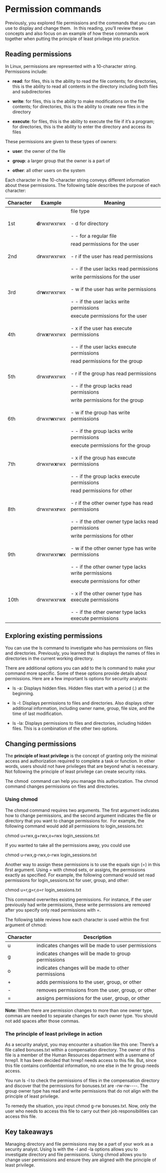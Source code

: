 # Permission commands

Previously, you explored file permissions and the commands that you can use to display and change them.  In this reading, you’ll review these concepts and also focus on an example of how these commands work together when putting the principle of least privilege into practice.

## Reading permissions

In Linux, permissions are represented with a 10-character string. Permissions include:

- **read**: for files, this is the ability to read the file contents; for directories, this is the ability to read all contents in the directory including both files and subdirectories
    
- **write**: for files, this is the ability to make modifications on the file contents; for directories, this is the ability to create new files in the directory
    
- **execute**: for files, this is the ability to execute the file if it’s a program; for directories, this is the ability to enter the directory and access its files
    

These permissions are given to these types of owners:

- **user**: the owner of the file
    
- **group**: a larger group that the owner is a part of
    
- **other**: all other users on the system
    

Each character in the 10-character string conveys different information about these permissions. The following table describes the purpose of each character:

|**Character**|**Example**|**Meaning**|
|---|---|---|
|1st|**d**rwxrwxrwx|file type<br><br>- d for directory<br>    <br>- - for a regular file|
|2nd|d**r**wxrwxrwx|read permissions for the user<br><br>- r if the user has read permissions<br>    <br>- - if the user lacks read permissions|
|3rd|dr**w**xrwxrwx|write permissions for the user<br><br>- w if the user has write permissions<br>    <br>- - if the user lacks write permissions|
|4th|drw**x**rwxrwx|execute permissions for the user<br><br>- x if the user has execute permissions<br>    <br>- - if the user lacks execute permissions|
|5th|drwx**r**wxrwx|read permissions for the group<br><br>- r if the group has read permissions<br>    <br>- - if the group lacks read permissions|
|6th|drwxr**w**xrwx|write permissions for the group<br><br>- w if the group has write permissions<br>    <br>- - if the group lacks write permissions|
|7th|drwxrw**x**rwx|execute permissions for the group<br><br>- x if the group has execute permissions<br>    <br>- - if the group lacks execute permissions|
|8th|drwxrwx**r**wx|read permissions for other<br><br>- r if the other owner type has read permissions<br>    <br>- - if the other owner type lacks read permissions|
|9th|drwxrwxr**w**x|write permissions for other<br><br>- w if the other owner type has write permissions<br>    <br>- - if the other owner type lacks write permissions|
|10th|drwxrwxrw**x**|execute permissions for other<br><br>- x if the other owner type has execute permissions<br>    <br>- - if the other owner type lacks execute permissions|

## Exploring existing permissions

You can use the ls command to investigate who has permissions on files and directories. Previously, you learned that ls displays the names of files in directories in the current working directory.

There are additional options you can add to the ls command to make your command more specific. Some of these options provide details about permissions. Here are a few important ls options for security analysts:

- ls -a: Displays hidden files. Hidden files start with a period (.) at the beginning.
    
- ls -l: Displays permissions to files and directories. Also displays other additional information, including owner name, group, file size, and the time of last modification.
    
- ls -la: Displays permissions to files and directories, including hidden files. This is a combination of the other two options.
    

## Changing permissions

The **principle of least privilege** is the concept of granting only the minimal access and authorization required to complete a task or function. In other words, users should not have privileges that are beyond what is necessary. Not following the principle of least privilege can create security risks.

The chmod  command can help you manage this authorization. The chmod command changes permissions on files and directories.

### **Using chmod**

The chmod command requires two arguments. The first argument indicates how to change permissions, and the second argument indicates the file or directory that you want to change permissions for.  For example, the following command would add all permissions to login_sessions.txt:

chmod u+rwx,g+rwx,o+rwx login_sessions.txt

If you wanted to take all the permissions away, you could use

chmod u-rwx,g-rwx,o-rwx login_sessions.txt

Another way to assign these permissions is to use the equals sign (=) in this first argument. Using = with chmod sets, or assigns, the permissions exactly as specified. For example, the following command would set read permissions for login_sessions.txt for user, group, and other:

chmod u=r,g=r,o=r login_sessions.txt

This command overwrites existing permissions. For instance, if the user previously had write permissions, these write permissions are removed after you specify only read permissions with =.

The following table reviews how each character is used within the first argument of chmod:

|**Character**|**Description**|
|---|---|
|u|indicates changes will be made to user permissions|
|g|indicates changes will be made to group permissions|
|o|indicates changes will be made to other permissions|
|+|adds permissions to the user, group, or other|
|-|removes permissions from the user, group, or other|
|=|assigns permissions for the user, group, or other|

**Note:** When there are permission changes to more than one owner type, commas are needed to separate changes for each owner type. You should not add spaces after those commas.

### **The principle of least privilege in action**

As a security analyst, you may encounter a situation like this one: There’s a file called bonuses.txt within a compensation directory. The owner of this file is a member of the Human Resources department with a username of hrrep1. It has been decided that hrrep1 needs access to this file. But, since this file contains confidential information, no one else in the hr group needs access.

You run ls -l to check the permissions of files in the compensation directory and discover that the permissions for bonuses.txt are -rw-rw----. The group owner type has read and write permissions that do not align with the principle of least privilege.  

To remedy the situation, you input chmod g-rw bonuses.txt. Now, only the user who needs to access this file to carry out their job responsibilities can access this file.

## Key takeaways

Managing directory and file permissions may be a part of your work as a security analyst. Using ls with the -l and -la options allows you to investigate directory and file permissions. Using chmod allows you to change user permissions and ensure they are aligned with the principle of least privilege.